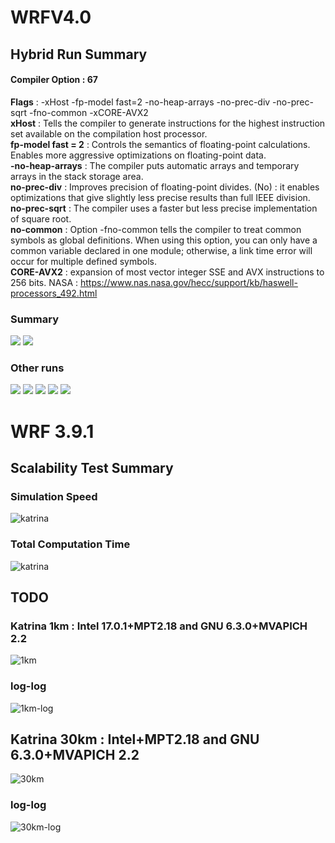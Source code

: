 

# WRFV4.0
## Hybrid Run Summary

#### Compiler Option : 67
**Flags** : -xHost -fp-model fast=2 -no-heap-arrays -no-prec-div -no-prec-sqrt -fno-common -xCORE-AVX2<br>
**xHost** : Tells the compiler to generate instructions for the highest instruction set available on the compilation host processor.<br>
**fp-model fast = 2** : Controls the semantics of floating-point calculations. Enables more aggressive optimizations on floating-point data.<br>
**-no-heap-arrays**  :  The compiler puts automatic arrays and temporary arrays in the stack storage area.<br>
**no-prec-div** :  Improves precision of floating-point divides.  (No) : it enables optimizations that give slightly less precise results than full IEEE division.<br>
**no-prec-sqrt** :  The compiler uses a faster but less precise implementation of square root.<br>
**no-common** : Option -fno-common tells the compiler to treat common symbols as global definitions. When using this option, you can only have a common variable declared in one module; otherwise, a link time error will occur for multiple defined symbols.<br>
**CORE-AVX2** :  expansion of most vector integer SSE and AVX instructions to 256 bits. NASA : https://www.nas.nasa.gov/hecc/support/kb/haswell-processors_492.html <br>

### Summary
![](./Intel17_16vs67.png) ![](./intel18-openmp-67_speed.png)
### Other runs
![](./intel18-openmp-67_comp.png)
![](./intel17-openmp-16_comp.png)
![](./intel17-openmp-16_speed.png)
![](./intel17-openmp-67_comp.png)
![](./intel17-openmp-67_speed.png)

# WRF 3.9.1

## Scalability Test Summary
### Simulation Speed
![katrina](https://github.com/DixitPatel/WRF_Simulation/blob/master/results/Scalability_Speed.png)
### Total Computation Time
![katrina](https://github.com/DixitPatel/WRF_Simulation/blob/master/results/Scalability_ComputationTime.png)



## TODO
### Katrina 1km : Intel 17.0.1+MPT2.18 and GNU 6.3.0+MVAPICH 2.2

![1km](https://github.com/DixitPatel/WRF_Simulation/blob/master/results/katrina1km.png)

### log-log

![1km-log](https://github.com/DixitPatel/WRF_Simulation/blob/master/results/katrina1km_log.png)



## Katrina 30km : Intel+MPT2.18 and GNU 6.3.0+MVAPICH 2.2
![30km](https://github.com/DixitPatel/WRF_Simulation/blob/master/results/katrina30km.png)

### log-log

![30km-log](https://github.com/DixitPatel/WRF_Simulation/blob/master/results/katrina30km_log.png)





